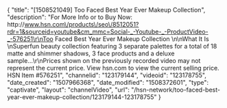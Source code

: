 {
    "title": "[1508521049] Too Faced Best Year Ever Makeup Collection",
    "description": "For More Info or to Buy Now: http:\/\/www.hsn.com\/products\/seo\/8512051?rdr=1&sourceid=youtube&cm_mmc=Social-_-Youtube-_-ProductVideo-_-576251\r\nToo Faced Best Year Ever Makeup Collection  \n\nWhat It Is \nSuperfun beauty collection featuring 3 separate palettes for a total of 18 matte and shimmer shadows, 3 face products and a deluxe sample...\r\nPrices shown on the previously recorded video may not represent the current price.  View hsn.com to view the current selling price. HSN Item #576251",
    "channelid": "123179144",
    "videoid": "123178755",
    "date_created": "1507966368",
    "date_modified": "1508372601",
    "type": "captivate",
    "layout": "channelVideo",
    "url": "\/hsn-network\/too-faced-best-year-ever-makeup-collection\/123179144-123178755"
}